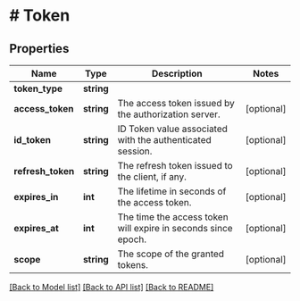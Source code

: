 # # Token

## Properties

Name | Type | Description | Notes
------------ | ------------- | ------------- | -------------
**token_type** | **string** |  | 
**access_token** | **string** | The access token issued by the authorization server. | [optional] 
**id_token** | **string** | ID Token value associated with the authenticated session. | [optional] 
**refresh_token** | **string** | The refresh token issued to the client, if any. | [optional] 
**expires_in** | **int** | The lifetime in seconds of the access token. | [optional] 
**expires_at** | **int** | The time the access token will expire in seconds since epoch. | [optional] 
**scope** | **string** | The scope of the granted tokens. | [optional] 

[[Back to Model list]](../../README.md#documentation-for-models) [[Back to API list]](../../README.md#documentation-for-api-endpoints) [[Back to README]](../../README.md)


